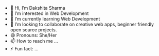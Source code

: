 - 👋 Hi, I’m Dakshita Sharma
- 👀 I’m interested in Web Development
- 🌱 I’m currently learning Web Development
- 💞️ I’m looking to collaborate on creative web apps, beginner friendly open source projects.
- 😄 Pronouns: She/Her
- 📫 How to reach me ...
- ⚡ Fun fact: ...

<!---
dakshita12/dakshita12 is a ✨ special ✨ repository because its `README.md` (this file) appears on your GitHub profile.
You can click the Preview link to take a look at your changes.
--->
